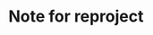 # Note for reproject
<!--Due to the [compiling problem of the astropy-healpix](https://github.com/Universebenzene/benzene-overlay/tree/master/dev-python/astropy-healpix#note-for-astropy-healpix), some modules works with problem. E.g. while use the `reproject_from_healpix` module, the program will give an error: `python: cextern/astrometry.net/healpix.c:751: xyztohp: Assertion \`phi_t >= 0.0' failed.`, where the `cextern/astrometry.net/healpix.c` is from the `astropy-healpix` package. No idea how to solve this yet. **CAN ANYBODY HELP ME?**-->
